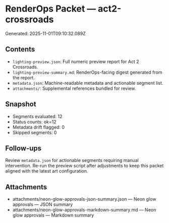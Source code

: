 # RenderOps Packet — act2-crossroads

Generated: 2025-11-01T09:10:32.089Z

## Contents
- `lighting-preview.json`: Full numeric preview report for Act 2 Crossroads.
- `lighting-preview-summary.md`: RenderOps-facing digest generated from the report.
- `metadata.json`: Machine-readable metadata and actionable segment list.
- `attachments/`: Supplemental references bundled for review.

## Snapshot
- Segments evaluated: 12
- Status counts: ok=12
- Metadata drift flagged: 0
- Skipped segments: 0

## Follow-ups
Review `metadata.json` for actionable segments requiring manual intervention. Re-run the preview script after adjustments to keep this packet aligned with the latest art configuration.

## Attachments
- attachments/neon-glow-approvals-json-summary.json — Neon glow approvals — JSON summary
- attachments/neon-glow-approvals-markdown-summary.md — Neon glow approvals — Markdown summary

